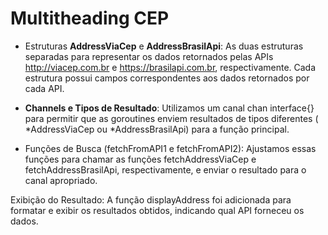 # Multitheading CEP

- Estruturas **AddressViaCep** e **AddressBrasilApi**: As duas estruturas separadas para representar os dados retornados pelas APIs http://viacep.com.br e https://brasilapi.com.br, respectivamente. Cada estrutura possui campos correspondentes aos dados retornados por cada API.

- **Channels e Tipos de Resultado**: Utilizamos um canal chan interface{} para permitir que as goroutines enviem resultados de tipos diferentes ( *AddressViaCep ou *AddressBrasilApi) para a função principal.

- Funções de Busca (fetchFromAPI1 e fetchFromAPI2): Ajustamos essas funções para chamar as funções fetchAddressViaCep e fetchAddressBrasilApi, respectivamente, e enviar o resultado para o canal apropriado.

Exibição do Resultado: A função displayAddress foi adicionada para formatar e exibir os resultados obtidos, indicando qual API forneceu os dados.